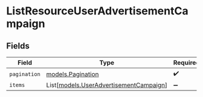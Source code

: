 # ListResourceUserAdvertisementCampaign


## Fields

| Field                                                                            | Type                                                                             | Required                                                                         | Description                                                                      |
| -------------------------------------------------------------------------------- | -------------------------------------------------------------------------------- | -------------------------------------------------------------------------------- | -------------------------------------------------------------------------------- |
| `pagination`                                                                     | [models.Pagination](../models/pagination.md)                                     | :heavy_check_mark:                                                               | N/A                                                                              |
| `items`                                                                          | List[[models.UserAdvertisementCampaign](../models/useradvertisementcampaign.md)] | :heavy_minus_sign:                                                               | N/A                                                                              |